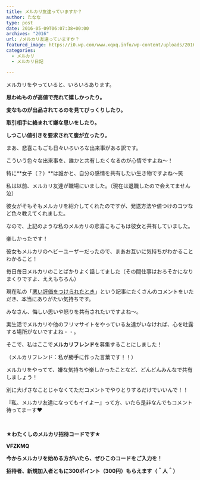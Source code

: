```yaml
---
title: メルカリ友達っていますか？
author: たなな
type: post
date: 2016-05-09T06:07:38+00:00
archives: "2016"
url: /メルカリ友達っていますか？
featured_image: https://i0.wp.com/www.xqxq.info/wp-content/uploads/2016/05/0I9A5633ISUMI_TP_V.jpg?resize=672%2C372
categories:
  - メルカリ
  - メルカリ日記

---
```

メルカリをやっていると、いろいろあります。

**思わぬものが高値で売れて嬉しかったり。**

**変なものが出品されてるのを見てびっくりしたり。**

**取引相手に絡まれて嫌な思いをしたり。**

**しつこい値引きを要求されて腹が立ったり。**

まあ、悲喜こもごも日々いろいろな出来事がある訳です。

こういう色々な出来事を、誰かと共有したくなるのが心情ですよね〜！

特に**女子（？）**は誰かと、自分の感情を共有したい生き物ですよね〜笑

私は以前、メルカリ友達が職場にいました。（現在は退職したので会えてません泣）

彼女がそもそもメルカリを紹介してくれたのですが、発送方法や値つけのコツなど色々教えてくれました。

なので、上記のような私のメルカリの悲喜こもごもは彼女と共有していました。

楽しかったです！

彼女もメルカリのヘビーユーザーだったので、まあお互いに気持ちがわかることわかること！

毎日毎日メルカリのことばかりよく話してました（その間仕事はおろそかになりまくりですよ、ええもちろん）

現在私の「<a href="http://www.xqxq.info/悪い評価をつけられたとき" target="_blank">悪い評価をつけられたとき</a>」という記事にたくさんのコメントをいただき、本当にありがたい気持ちです。

みなさん、悔しい思いや怒りを共有されたいですよね〜。

実生活でメルカリや他のフリマサイトをやっている友達がいなければ、心を吐露する場所がないですよね・・。

そこで、私はここで**メルカリフレンド**を募集することにしました！

（メルカリフレンド：私が勝手に作った言葉です！！）

メルカリをやってて、嫌な気持ちや楽しかったことなど、どんどんみんなで共有しましょう！

別に大げさなことじゃなくてただコメントでやりとりするだけでいいんで！！

『私、メルカリ友達になってもイイよー』って方、いたら是非なんでもコメント待ってまーす❤️

&nbsp;

**★わたくしのメルカリ招待コードです★**

**VFZKMQ**

**今からメルカリを始める方がいたら、ぜひこのコードをご入力を！**

**招待者、新規加入者ともに300ポイント（300円）もらえます（＾人＾）**

&nbsp;

&nbsp;